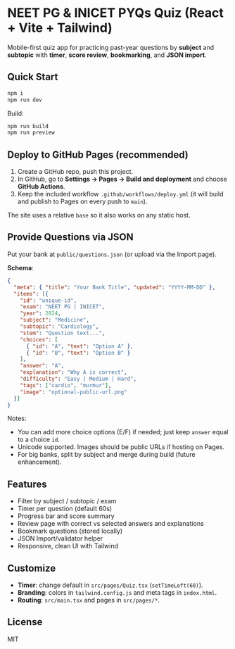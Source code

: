 # NEET PG & INICET PYQs Quiz (React + Vite + Tailwind)

Mobile-first quiz app for practicing past-year questions by **subject** and **subtopic** with **timer**, **score review**, **bookmarking**, and **JSON import**.

## Quick Start

```bash
npm i
npm run dev
```

Build:
```bash
npm run build
npm run preview
```

## Deploy to GitHub Pages (recommended)

1. Create a GitHub repo, push this project.
2. In GitHub, go to **Settings → Pages → Build and deployment** and choose **GitHub Actions**.
3. Keep the included workflow `.github/workflows/deploy.yml` (it will build and publish to Pages on every push to `main`).

The site uses a relative `base` so it also works on any static host.

## Provide Questions via JSON

Put your bank at `public/questions.json` (or upload via the Import page).

**Schema**:
```json
{
  "meta": { "title": "Your Bank Title", "updated": "YYYY-MM-DD" },
  "items": [{
    "id": "unique-id",
    "exam": "NEET PG | INICET",
    "year": 2024,
    "subject": "Medicine",
    "subtopic": "Cardiology",
    "stem": "Question text...",
    "choices": [
      { "id": "A", "text": "Option A" },
      { "id": "B", "text": "Option B" }
    ],
    "answer": "A",
    "explanation": "Why A is correct",
    "difficulty": "Easy | Medium | Hard",
    "tags": ["cardio", "murmur"],
    "image": "optional-public-url.png"
  }]
}
```

Notes:
- You can add more choice options (E/F) if needed; just keep `answer` equal to a choice `id`.
- Unicode supported. Images should be public URLs if hosting on Pages.
- For big banks, split by subject and merge during build (future enhancement).

## Features

- Filter by subject / subtopic / exam
- Timer per question (default 60s)
- Progress bar and score summary
- Review page with correct vs selected answers and explanations
- Bookmark questions (stored locally)
- JSON Import/validator helper
- Responsive, clean UI with Tailwind

## Customize

- **Timer**: change default in `src/pages/Quiz.tsx` (`setTimeLeft(60)`).
- **Branding**: colors in `tailwind.config.js` and meta tags in `index.html`.
- **Routing**: `src/main.tsx` and pages in `src/pages/*`.

## License
MIT
